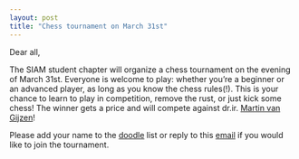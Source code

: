 ```yaml
---
layout: post
title: "Chess tournament on March 31st"
---
```


Dear all,

The SIAM student chapter will organize a chess tournament on the evening of March 31st. Everyone is welcome to play: 
whether you’re a beginner or an advanced player, as long as you know the chess rules(!). This is your chance to learn to 
play in competition, remove the rust, or just kick some chess! The winner gets a price and will compete against dr.ir. [Martin van Gijzen]!

Please add your name to the [doodle] list or reply to this [email] if you would like to join the tournament.


[doodle]: http://doodle.com/poll/26dua3sp5ycmkuth
[email]: mailto:SIAMSC-EWI@tudelft.nl
[Martin van Gijzen]: http://ta.twi.tudelft.nl/nw/users/gijzen/